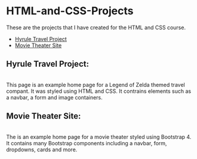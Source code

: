 # HTML-and-CSS-Projects

These are the projects that I have created for the HTML and CSS course.

<ul>
  <li><a href="https://github.com/mykehart/HTML-and-CSS-Projects/tree/main/Project">Hyrule Travel Project</a></li>
  <li><a href="https://github.com/mykehart/HTML-and-CSS-Projects/tree/main/bootstrap4_project">Movie Theater Site</a></li>
 </ul>
 
 <h2>Hyrule Travel Project:</h2>
 <p>
  <br>This page is an example home page for a Legend of Zelda themed travel compant. It was styled using HTML and CSS. It contrains elements such as a navbar, a form and image containers.</p>
  
  <h2>Movie Theater Site:</h2>
  <p>
    <br>The is an example home page for a movie theater styled using Bootstrap 4. It contains many Bootstrap components including a navbar, form, dropdowns, cards and more.</p>

